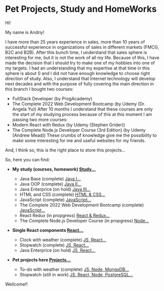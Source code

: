 
# Pet Projects, Study and HomeWorks

Hi!

My name is Andriy!

I have more than 25 years experience in sales, more than 10 years of successful experience in organizations of sales in different markets (FMCG, B2C and B2B).
After this bunch time, I understand that sales sphere is interesting for me, but it is not the work of all my life. Because of this, I have made the decision that I should try to make one of my hobbies into one of my targets. I had an understanding that my expertise at that time in this sphere is about 0 and I did not have enough knowledge to choose right direction of study. 
Also, I understand that Internet technology will develop next decades and with the purpose of fully covering the main direction in this branch I bought two courses:
- FullStack Developer (by ProgAcademy) 
- The Complete 2022 Web Development Bootcamp (by Udemy (Dr. Angela Yu))
After 10 months I understand that these courses are only the start of my studying process because of this at this moment I am passing two more courses:
- Modern React with Redux (by Udemy (Stephen Grider))
- The Complete Node.js Developer Course (3rd Edition) (by Udemy (Andrew Mead))
These crumbs of knowledge give me the possibility to make some interesting for me and useful websites for my friends.

And, I think so, this is the right place to store this projects...

So, here you can find:
- **My study (courses, homework) [Study...](https://github.com/MekhAnd/Practice/tree/main/Study)**
    - Java Base (complete) [Java I...](https://github.com/MekhAnd/Practice/tree/main/Study/ProgAcademy_Java/Part%20I%20Java%20Start)
    - Java OOP (complete) [Java II...](https://github.com/MekhAnd/Practice/tree/main/Study/ProgAcademy_Java/Part%20II%20Java%20OOP)
    - Java Enterprice (on hold) [Java III...](https://github.com/MekhAnd/Practice/tree/main/Study/ProgAcademy_Java/Part%20III%20Java%20PRO)
    - HTML and CSS (complete) [HTML & CSS...](https://github.com/MekhAnd/Practice/tree/main/Study/ProgAcademy_HTML%2C%20CSS)
    - JavaScript (complete) [JavaScript...](https://github.com/MekhAnd/Practice/tree/main/Study/ProgAcademy_JavaScript)
    - The Complete 2022 Web Development Bootcamp (complete) [JavaScript...](https://github.com/MekhAnd/Practice/tree/main/Study/UDEMY_FullStack_London%20App%20Brewery)
    - React Redux (in propgress) [React & Redux...](https://github.com/MekhAnd/Practice/tree/main/Study/UDEMY_React%20Redux_Stephen%20Grider)
    - The Complete Node.js Developer Course (in propgress) [Node...](https://github.com/MekhAnd/Practice/tree/main/Study/UDEMY_Node_Andrew%20Mead)
    
- **Single React components [React...](https://github.com/MekhAnd/Practice/tree/main/React%20components)**
    - Clock with weather (complete) [JS, React...](https://github.com/MekhAnd/Practice/tree/main/React%20components/clock-with-weather)
    - Stopwatch (complete) [JS, React...](https://github.com/MekhAnd/Practice/tree/main/React%20components/stopwatch)
    - Java Enterprice (on hold)  [JS, React...](https://github.com/MekhAnd/Practice/tree/main/React%20components/timer)

- **Pet projects here [Projects...](https://github.com/MekhAnd/Practice/tree/main/Websites)**
    - To-do with weather (complete) [JS, Node, MongoDB...](https://github.com/MekhAnd/Practice/tree/main/Websites/ToDo)
    - Stopwatch (still in work) [JS, React, Node, PostgreSQL...](https://github.com/MekhAnd/Practice/tree/main/Websites/Blogpost)


Wellcome!!